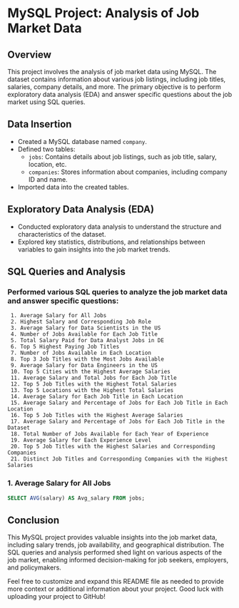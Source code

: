 # MySQL Project: Analysis of Job Market Data

## Overview
This project involves the analysis of job market data using MySQL. The dataset contains information about various job listings, including job titles, salaries, company details, and more. The primary objective is to perform exploratory data analysis (EDA) and answer specific questions about the job market using SQL queries.

## Data Insertion
- Created a MySQL database named `company`.
- Defined two tables:
  - `jobs`: Contains details about job listings, such as job title, salary, location, etc.
  - `companies`: Stores information about companies, including company ID and name.
- Imported data into the created tables.

## Exploratory Data Analysis (EDA)
- Conducted exploratory data analysis to understand the structure and characteristics of the dataset.
- Explored key statistics, distributions, and relationships between variables to gain insights into the job market trends.

## SQL Queries and Analysis
### Performed various SQL queries to analyze the job market data and answer specific questions:
     1. Average Salary for All Jobs
     2. Highest Salary and Corresponding Job Role
     3. Average Salary for Data Scientists in the US
     4. Number of Jobs Available for Each Job Title
     5. Total Salary Paid for Data Analyst Jobs in DE
     6. Top 5 Highest Paying Job Titles
     7. Number of Jobs Available in Each Location
     8. Top 3 Job Titles with the Most Jobs Available
     9. Average Salary for Data Engineers in the US
     10. Top 5 Cities with the Highest Average Salaries
     11. Average Salary and Total Jobs for Each Job Title
     12. Top 5 Job Titles with the Highest Total Salaries
     13. Top 5 Locations with the Highest Total Salaries
     14. Average Salary for Each Job Title in Each Location
     15. Average Salary and Percentage of Jobs for Each Job Title in Each Location
     16. Top 5 Job Titles with the Highest Average Salaries
     17. Average Salary and Percentage of Jobs for Each Job Title in the Dataset
     18. Total Number of Jobs Available for Each Year of Experience
     19. Average Salary for Each Experience Level
     20. Top 5 Job Titles with the Highest Salaries and Corresponding Companies
     21. Distinct Job Titles and Corresponding Companies with the Highest Salaries

### 1. Average Salary for All Jobs
```sql
SELECT AVG(salary) AS Avg_salary FROM jobs;
```

## Conclusion
This MySQL project provides valuable insights into the job market data, including salary trends, job availability, and geographical distribution. The SQL queries and analysis performed shed light on various aspects of the job market, enabling informed decision-making for job seekers, employers, and policymakers.

Feel free to customize and expand this README file as needed to provide more context or additional information about your project. Good luck with uploading your project to GitHub!
